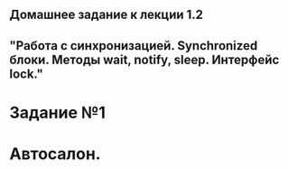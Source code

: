 ## Домашнее задание к лекции 1.2 
## "Работа с синхронизацией. Synchronized блоки. Методы wait, notify, sleep. Интерфейс lock."

# Задание №1 

# Автосалон.
